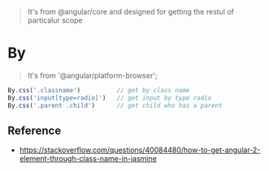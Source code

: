 > It's from @angular/core and designed for getting the restul of particalur scope

# By
> It's from '@angular/platform-browser';

```typescript
By.css('.classname')          // get by class name
By.css('input[type=radio]')   // get input by type radio
By.css('.parent .child')      // get child who has a parent
```

## Reference
- https://stackoverflow.com/questions/40084480/how-to-get-angular-2-element-through-class-name-in-jasmine
